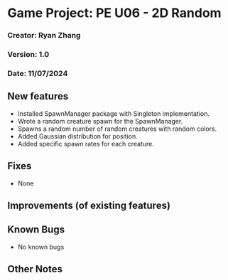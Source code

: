 # Game Project: PE U06 - 2D Random
### Creator: Ryan Zhang
### Version: 1.0
### Date: 11/07/2024
## New features
- Installed SpawnManager package with Singleton implementation.
- Wrote a random creature spawn for the SpawnManager.
- Spawns a random number of random creatures with random colors.
- Added Gaussian distribution for position.
- Added specific spawn rates for each creature.
﻿
## Fixes
- None
﻿
## Improvements (of existing features)
## Known Bugs
- No known bugs
## Other Notes


